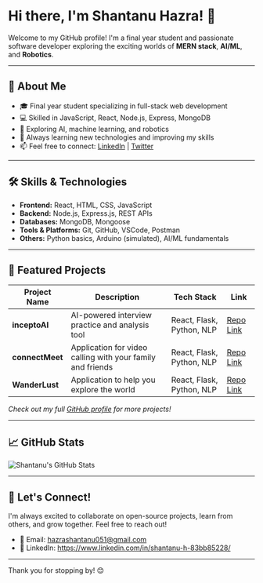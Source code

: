 # Hi there, I'm Shantanu Hazra! 👋

Welcome to my GitHub profile! I'm a final year student and passionate software developer exploring the exciting worlds of **MERN stack**, **AI/ML**, and **Robotics**.

---

## 🚀 About Me

- 🎓 Final year student specializing in full-stack web development
- 💻 Skilled in JavaScript, React, Node.js, Express, MongoDB
- 🤖 Exploring AI, machine learning, and robotics
- 🌱 Always learning new technologies and improving my skills
- 📫 Feel free to connect: [LinkedIn](https://www.linkedin.com/in/shantanuhazra) | [Twitter](https://twitter.com/shantanuhazra)

---

## 🛠️ Skills & Technologies

- **Frontend:** React, HTML, CSS, JavaScript
- **Backend:** Node.js, Express.js, REST APIs
- **Databases:** MongoDB, Mongoose
- **Tools & Platforms:** Git, GitHub, VSCode, Postman
- **Others:** Python basics, Arduino (simulated), AI/ML fundamentals

---

## 📂 Featured Projects

| Project Name          | Description                                    | Tech Stack                 | Link                        |
|-----------------------|------------------------------------------------|----------------------------|-----------------------------|
| **inceptoAI** | AI-powered interview practice and analysis tool | React, Flask, Python, NLP  | [Repo Link](https://github.com/shantanuhazra/interview-assistant) |
| **connectMeet** | Application for video calling with your family and friends | React, Flask, Python, NLP  | [Repo Link](https://github.com/shantanuhazra/interview-assistant) |
| **WanderLust** | Application to help you explore the world | React, Flask, Python, NLP  | [Repo Link](https://github.com/shantanuhazra/interview-assistant) |

*Check out my full [GitHub profile](https://github.com/shantanuhazra) for more projects!*

---

## 📈 GitHub Stats

![Shantanu's GitHub Stats](https://github-readme-stats.vercel.app/api?username=shantanuhazra&show_icons=true&theme=radical)

---

## 🤝 Let's Connect!

I'm always excited to collaborate on open-source projects, learn from others, and grow together. Feel free to reach out!

- 📧 Email: hazrashantanu051@gmail.com
- 🔗 LinkedIn: https://www.linkedin.com/in/shantanu-h-83bb85228/

---

Thank you for stopping by! 😊

